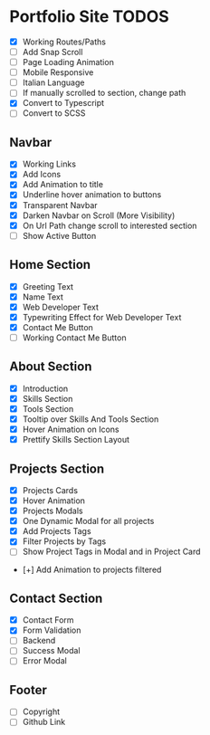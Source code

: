 # Portfolio Site TODOS

- [x] Working Routes/Paths
- [ ] Add Snap Scroll
- [ ] Page Loading Animation
- [ ] Mobile Responsive
- [ ] Italian Language
- [ ] If manually scrolled to section, change path
- [x] Convert to Typescript
- [ ] Convert to SCSS

## Navbar

- [x] Working Links
- [x] Add Icons
- [x] Add Animation to title
- [x] Underline hover animation to buttons
- [x] Transparent Navbar
- [x] Darken  Navbar on  Scroll (More Visibility)
- [x] On Url Path change scroll to interested section
- [ ] Show Active  Button

## Home Section

- [x] Greeting Text
- [x] Name Text
- [x] Web Developer Text
- [x] Typewriting Effect for Web Developer Text
- [x] Contact Me Button
- [ ] Working Contact Me Button

## About Section

- [x] Introduction
- [x] Skills Section
- [x] Tools Section
- [x] Tooltip over Skills And Tools Section
- [x] Hover Animation on Icons
- [x] Prettify Skills Section Layout
  
## Projects Section

- [x] Projects Cards
- [x] Hover Animation
- [x] Projects  Modals
- [x] One Dynamic Modal for all projects
- [x] Add Projects Tags
- [x] Filter Projects by Tags
- [ ] Show Project Tags in Modal and in Project Card
- [+] Add Animation to projects filtered

## Contact Section

- [x] Contact Form
- [x] Form Validation
- [ ] Backend
- [ ] Success Modal
- [ ] Error Modal

## Footer

- [ ] Copyright
- [ ] Github Link
